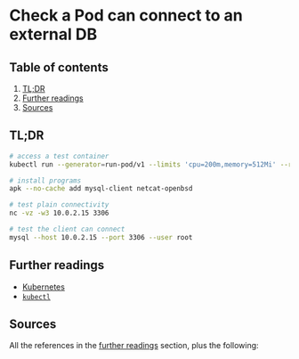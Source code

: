 # Check a Pod can connect to an external DB

## Table of contents <!-- omit in toc -->

1. [TL;DR](#tldr)
1. [Further readings](#further-readings)
1. [Sources](#sources)

## TL;DR

```sh
# access a test container
kubectl run --generator=run-pod/v1 --limits 'cpu=200m,memory=512Mi' --requests 'cpu=200m,memory=512Mi' --image alpine ${USER}-mysql-test -it -- sh

# install programs
apk --no-cache add mysql-client netcat-openbsd

# test plain connectivity
nc -vz -w3 10.0.2.15 3306

# test the client can connect
mysql --host 10.0.2.15 --port 3306 --user root
```

## Further readings

- [Kubernetes]
- [`kubectl`][kubectl]

## Sources

All the references in the [further readings] section, plus the following:

<!-- internal references -->
[further readings]: #further-readings
[kubectl]: kubectl.md
[kubernetes]: README.md

<!-- external references -->

